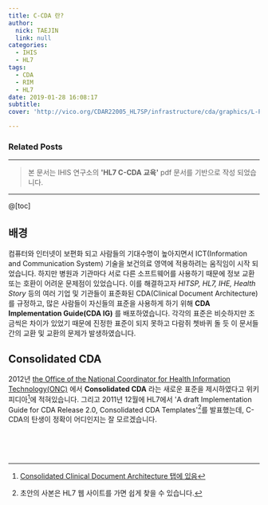 ```yaml
---
title: C-CDA 란?
author:
  nick: TAEJIN
  link: null
categories:
  - IHIS
  - HL7
tags:
  - CDA
  - RIM
  - HL7
date: 2019-01-28 16:08:17
subtitle:
cover: 'http://vico.org/CDAR22005_HL7SP/infrastructure/cda/graphics/L-POCD_RM000040.gif'

---
```


### Related Posts

------

> 본 문서는 IHIS 연구소의 **'HL7 C-CDA 교육'** pdf 문서를 기반으로 작성 되었습니다.

------

@[toc]



## 배경

 컴퓨터와 인터넷이 보편화 되고 사람들의 기대수명이 높아지면서 ICT(Information and Communication System) 기술을 보건의료 영역에 적용하려는 움직임이 시작 되었습니다. 하지만 병원과 기관마다 서로 다른 소프트웨어를 사용하기 때문에 정보 교환 또는 호환이 어려운 문제점이 있었습니다. 이를 해결하고자 *HITSP, HL7, IHE, Health Story* 등의 여러 기업 및 기관들이 표준화된 CDA(Clinical Document Architecture)를 규정하고, 많은 사람들이 자신들의 표준을 사용하게 하기 위해 **CDA Implementation Guide(CDA IG)** 를 배포하였습니다. 각각의 표준은 비슷하지만 조금씩은 차이가 있었기 때문에 진정한 표준이 되지 못하고 다람쥐 쳇바퀴 돌 듯 이 문서들 간의 교환 및 교환의 문제가 발생하였습니다.



## Consolidated CDA

 2012년 <u>the Office of the National Coordinator for Health Information Technology(ONC)</u> 에서 **Consolidated CDA** 라는 새로운 표준을 제시하였다고 위키피디아[^1]에 적혀있습니다. 그리고 2011년 12월에 HL7에서 'A draft Implementation Guide for CDA Release 2.0, Consolidated CDA Templates'[^2]를 발표했는데, C-CDA의 탄생이 정확이 어디인지는 잘 모르겠습니다.


<br><br><br>
[^1]: [Consolidated Clinical Document Architecture 탭에 있음](https://en.wikipedia.org/wiki/Clinical_Document_Architecture)
[^2]: 초안의 사본은 HL7  웹 사이트를 가면 쉽게 찾을 수 있습니다.
